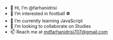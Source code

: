 - 👋 Hi, I’m @farhanidrisi
- 👀 I’m interested in football ⚽️ 
- 🌱 I’m currently learning JavaScript 
- 💞️ I’m looking to collaborate on Studies 
- 📫 Reach me at mdfarhanidrisi707@gmail.com
      
<!---
farhanidrisi/farhanidrisi is a ✨ special ✨ repository because its `README.md` (this file) appears on your GitHub profile.
You can click the Preview link to take a look at your changes.
--->
